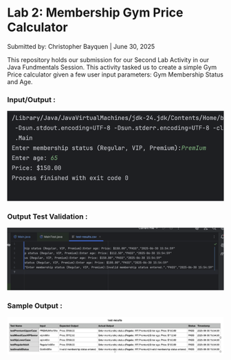 # Lab 2: Membership Gym Price Calculator

Submitted by: Christopher Bayquen | June 30, 2025

This repository holds our submission for our Second Lab Activity in our Java Fundmentals Session. This activity tasked us to create a simple Gym Price calculator given a few user input parameters: Gym Membership Status and Age.


### Input/Output :

![Sample Input/Output Screenshot](Sample-Input-Output.png)

### Output Test Validation :

![Sample Output Test Validation](Sample-Output-Test-Validation.png)
### Sample Output :

![Sample Output Screenshot](Sample-Output.png)


